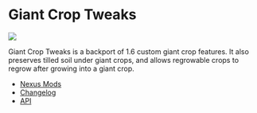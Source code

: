 # Giant Crop Tweaks

![](https://staticdelivery.nexusmods.com/mods/1303/images/14370/14370-1667674749-1350082864.png)

Giant Crop Tweaks is a backport of 1.6 custom giant crop features. It also preserves
tilled soil under giant crops, and allows regrowable crops to regrow after growing
into a giant crop.

* [Nexus Mods](https://www.nexusmods.com/stardewvalley/mods/14370)
* [Changelog](https://github.com/KhloeLeclair/StardewMods/blob/main/GiantCropTweaks/CHANGELOG.md)
* [API](https://github.com/KhloeLeclair/StardewMods/blob/main/GiantCropTweaks/IGiantCropTweaks.cs)
